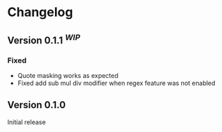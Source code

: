 # Changelog
## Version 0.1.1 <sup><i>WIP</i></sup>
### Fixed
* Quote masking works as expected
* Fixed add sub mul div modifier when regex feature was not enabled

## Version 0.1.0
Initial release
